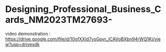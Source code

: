 # Designing_Professional_Business_Cards_NM2023TM27693-

video demonstration : https://drive.google.com/file/d/10ofXXld7vsGpyr_ICAVoBXbn94rWQ1Ki/view?usp=drivesdk
